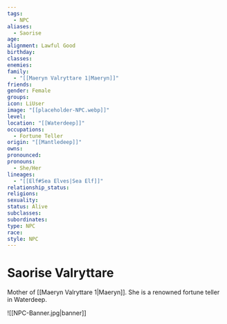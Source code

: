 ```yaml
---
tags:
  - NPC
aliases:
  - Saorise
age: 
alignment: Lawful Good
birthday: 
classes: 
enemies: 
family:
  - "[[Maeryn Valryttare 1|Maeryn]]"
friends: 
gender: Female
groups: 
icon: LiUser
image: "[[placeholder-NPC.webp]]"
level: 
location: "[[Waterdeep]]"
occupations:
  - Fortune Teller
origin: "[[Mantledeep]]"
owns: 
pronounced: 
pronouns:
  - She/Her
lineages:
  - "[[Elf#Sea Elves|Sea Elf]]"
relationship_status: 
religions: 
sexuality: 
status: Alive
subclasses: 
subordinates: 
type: NPC
race: 
style: NPC
---
```


# Saorise Valryttare

Mother of [[Maeryn Valryttare 1|Maeryn]]. She is a renowned fortune teller in Waterdeep.



![[NPC-Banner.jpg|banner]]
